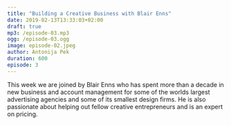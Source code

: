 ```yaml
---
title: "Building a Creative Business with Blair Enns"
date: 2019-02-13T13:33:03+02:00
draft: true
mp3: /episode-03.mp3
ogg: /episode-03.ogg
image: episode-02.jpeg
author: Antonija Pek
duration: 600
episode: 3
---
```

This week we are joined by Blair Enns who has spent more than a decade in new business and account management for some of the worlds largest advertising agencies and some of its smallest design firms. He is also passionate about helping out fellow creative entrepreneurs and is an expert on pricing.

